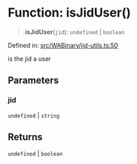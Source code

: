 # Function: isJidUser()

> **isJidUser**(`jid`): `undefined` \| `boolean`

Defined in: [src/WABinary/jid-utils.ts:50](https://github.com/Fokusdotid/bail/blob/fcd0cec6f26de1fb545eb2e03fa5c63fbad99d3d/src/WABinary/jid-utils.ts#L50)

is the jid a user

## Parameters

### jid

`undefined` | `string`

## Returns

`undefined` \| `boolean`
